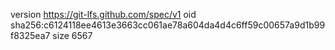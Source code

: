 version https://git-lfs.github.com/spec/v1
oid sha256:c6124118ee4613e3663cc061ae78a604da4d4c6ff59c00657a9d1b99f8325ea7
size 6567

